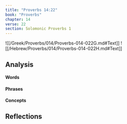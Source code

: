 ```yaml
---
title: "Proverbs 14:22"
book: "Proverbs"
chapter: 14
verse: 22
section: Solomonic Proverbs 1
---
```

![[/Greek/Proverbs/014/Proverbs-014-022G.md#Text]]
![[/Hebrew/Proverbs/014/Proverbs-014-022H.md#Text]]

## Analysis

#### Words

#### Phrases

#### Concepts

## Reflections
